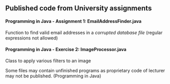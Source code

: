 ## Published code from University assignments

#### Programming in Java - Assignment 1: EmailAddressFinder.java
Function to find valid email addresses in a _corrupted database file_ (regular expressions not allowed)

#### Programming in Java - Exercise 2: ImageProcessor.java
Class to apply various filters to an image

Some files may contain unfinished programs as proprietary code of lecturer may not be published. (Programming in Java)
